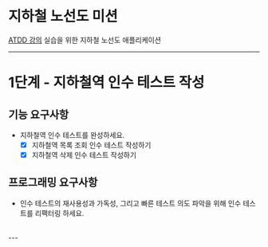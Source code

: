 # 지하철 노선도 미션
[ATDD 강의](https://edu.nextstep.camp/c/R89PYi5H) 실습을 위한 지하철 노선도 애플리케이션

---
# 1단계 - 지하철역 인수 테스트 작성

## 기능 요구사항
* 지하철역 인수 테스트를 완성하세요.
  * [X] 지하철역 목록 조회 인수 테스트 작성하기
  * [X] 지하철역 삭제 인수 테스트 작성하기

## 프로그래밍 요구사항
* 인수 테스트의 재사용성과 가독성, 그리고 빠른 테스트 의도 파악을 위해 인수 테스트를 리팩터링 하세요.  
</br>
---
